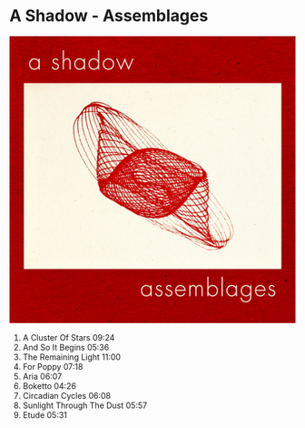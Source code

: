 # A Shadow - Assemblages

![cover art](cover_arg.jpeg)

1. A Cluster Of Stars 09:24
2. And So It Begins 05:36
3. The Remaining Light 11:00
4. For Poppy 07:18
5. Aria 06:07
6. Boketto 04:26
7. Circadian Cycles 06:08
8. Sunlight Through The Dust 05:57
9. Etude 05:31